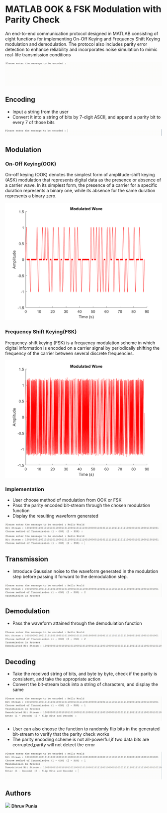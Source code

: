 # MATLAB OOK & FSK Modulation with Parity Check
An end-to-end communication protocol designed in MATLAB consisting of eight functions for implementing On-Off Keying and Frequency Shift Keying modulation and demodulation. The protocol also includes parity error detection to enhance reliability and incorporates noise simulation to mimic real-life transmission conditions

<img src="https://github.com/Dhruv-Punia/MATLAB-OOK-FSK-Modulation-with-Parity-Check/blob/main/images/full.gif" alt="image"  height="auto">

## Encoding
* Input a string from the user
* Convert it into a string of bits by 7-digit ASCII, and append a parity bit to every 7 of those bits
 <img src="https://github.com/Dhruv-Punia/MATLAB-OOK-FSK-Modulation-with-Parity-Check/blob/main/images/Encoding.gif" alt="image"  height="auto">

## Modulation
### On-Off Keying(OOK) 
On–off keying (OOK) denotes the simplest form of amplitude-shift keying (ASK) modulation that represents digital data as the presence or absence of a carrier wave. In its simplest form, the presence of a carrier for a specific duration represents a binary one, while its absence for the same duration represents a binary zero.
<p align="center">
 <img src="https://github.com/Dhruv-Punia/MATLAB-OOK-FSK-Modulation-with-Parity-Check/blob/main/images/modulation.png" alt="image"  width="600" height="auto">
</p>

### Frequency Shift Keying(FSK)
Frequency-shift keying (FSK) is a frequency modulation scheme in which digital information is encoded on a carrier signal by periodically shifting the frequency of the carrier between several discrete frequencies.
<p align="center">
 <img src="https://github.com/Dhruv-Punia/MATLAB-OOK-FSK-Modulation-with-Parity-Check/blob/main/images/fsk modulation.png" alt="image"  width="600" height="auto">
</p>

### Implementation
* User choose method of modulation from OOK or FSK
* Pass the parity encoded bit-stream through the chosen modulation function
* Display the resulting waveform generated
<img src="https://github.com/Dhruv-Punia/MATLAB-OOK-FSK-Modulation-with-Parity-Check/blob/main/images/modulation.gif" alt="image"  height="auto">
<img src="https://github.com/Dhruv-Punia/MATLAB-OOK-FSK-Modulation-with-Parity-Check/blob/main/images/modulation fsk.gif" alt="image"  height="auto">

## Transmission
* Introduce Gaussian noise to the waveform generated in the modulation step before passing it
forward to the demodulation step.
<img src="https://github.com/Dhruv-Punia/MATLAB-OOK-FSK-Modulation-with-Parity-Check/blob/main/images/transmission.gif" alt="image"  height="auto">

## Demodulation
* Pass the waveform attained through the demodulation function
<img src="https://github.com/Dhruv-Punia/MATLAB-OOK-FSK-Modulation-with-Parity-Check/blob/main/images/demodulation.gif" alt="image"  height="auto">

## Decoding
* Take the received string of bits, and byte by byte, check if the parity is consistent, and take the appropriate action
* Convert the bit-stream back into a string of characters, and display the same
 <img src="https://github.com/Dhruv-Punia/MATLAB-OOK-FSK-Modulation-with-Parity-Check/blob/main/images/decoding 1.gif" alt="image"  height="auto">
 
* User can also choose the function to randomly flip bits in the generated bit-stream to verify that the parity check works
* The parity encoding scheme is not all-powerful,if two data bits are corrupted,parity will not detect the error
  
 <img src="https://github.com/Dhruv-Punia/MATLAB-OOK-FSK-Modulation-with-Parity-Check/blob/main/images/decoding 2.gif" alt="image"  height="auto">

 
## Authors
[![][1.1]][1] **Dhruv Punia**


  
 [1.1]: https://github.com/Dhruv-Punia/MATLAB-OOK-FSK-Modulation-with-Parity-Check/blob/main/images/logo1.png
 [1]: https://www.linkedin.com/in/dhruvpunia/


 
